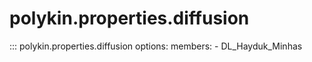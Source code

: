 # polykin.properties.diffusion

::: polykin.properties.diffusion
    options:
        members:
            - DL_Hayduk_Minhas
